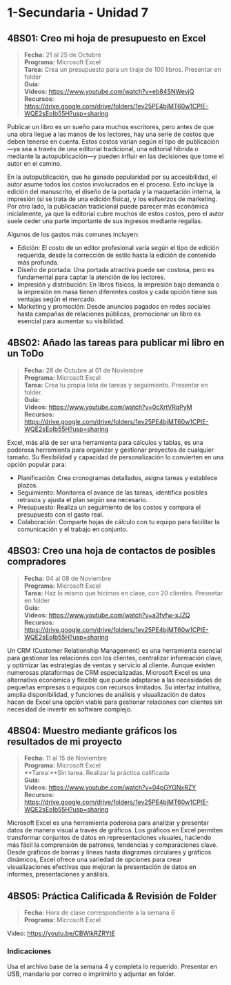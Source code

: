 # 1-Secundaria - Unidad 7

## 4BS01: Creo mi hoja de presupuesto en Excel

> <i class="bi bi-calendar"></i> **Fecha:** 21 al 25 de Octubre<br><i class="bi bi-laptop"></i> **Programa:** Microsoft Excel<br><i class="bi bi-clipboard-check"></i> **Tarea:** Crea un presupuesto para un tiraje de 100 libros. Presentar en folder<br> <i class="bi bi-card-checklist"></i> **Guía:** <br> <i class="bi bi-youtube txt-red"></i> **Videos:** https://www.youtube.com/watch?v=eb84SNWevjQ<br><i class="bi bi-files"></i> **Recursos:** https://drive.google.com/drive/folders/1ev25PE4bjMT60w1CPIE-WQE2sEoIb55H?usp=sharing

Publicar un libro es un sueño para muchos escritores, pero antes de que una obra llegue a las manos de los lectores, hay una serie de costos que deben tenerse en cuenta. Estos costos varían según el tipo de publicación—ya sea a través de una editorial tradicional, una editorial híbrida o mediante la autopublicación—y pueden influir en las decisiones que tome el autor en el camino.

En la autopublicación, que ha ganado popularidad por su accesibilidad, el autor asume todos los costos involucrados en el proceso. Esto incluye la edición del manuscrito, el diseño de la portada y la maquetación interna, la impresión (si se trata de una edición física), y los esfuerzos de marketing. Por otro lado, la publicación tradicional puede parecer más económica inicialmente, ya que la editorial cubre muchos de estos costos, pero el autor suele ceder una parte importante de sus ingresos mediante regalías.

Algunos de los gastos más comunes incluyen:

- Edición: El costo de un editor profesional varía según el tipo de edición requerida, desde la corrección de estilo hasta la edición de contenido más profunda.
- Diseño de portada: Una portada atractiva puede ser costosa, pero es fundamental para captar la atención de los lectores.
- Impresión y distribución: En libros físicos, la impresión bajo demanda o la impresión en masa tienen diferentes costos y cada opción tiene sus ventajas según el mercado.
- Marketing y promoción: Desde anuncios pagados en redes sociales hasta campañas de relaciones públicas, promocionar un libro es esencial para aumentar su visibilidad.

## 4BS02: Añado las tareas para publicar mi libro en un ToDo

> <i class="bi bi-calendar"></i> **Fecha:** 28 de Octubre al 01 de Noviembre<br><i class="bi bi-laptop"></i> **Programa:** Microsoft Excel<br><i class="bi bi-clipboard-check"></i> **Tarea:** Crea tu propia lista de tareas y seguimiento. Presentar en folder.<br> <i class="bi bi-card-checklist"></i> **Guía:** <br> <i class="bi bi-youtube txt-red"></i> **Videos:** https://www.youtube.com/watch?v=0cXrtVRqPyM<br><i class="bi bi-files"></i> **Recursos:** https://drive.google.com/drive/folders/1ev25PE4bjMT60w1CPIE-WQE2sEoIb55H?usp=sharing

Excel, más allá de ser una herramienta para cálculos y tablas, es una poderosa herramienta para organizar y gestionar proyectos de cualquier tamaño. Su flexibilidad y capacidad de personalización lo convierten en una opción popular para:

- Planificación: Crea cronogramas detallados, asigna tareas y establece plazos.
- Seguimiento: Monitorea el avance de las tareas, identifica posibles retrasos y ajusta el plan según sea necesario.
- Presupuesto: Realiza un seguimiento de los costos y compara el presupuesto con el gasto real.
- Colaboración: Comparte hojas de cálculo con tu equipo para facilitar la comunicación y el trabajo en conjunto.

## 4BS03: Creo una hoja de contactos de posibles compradores

> <i class="bi bi-calendar"></i> **Fecha:** 04 al 08 de Noviembre<br><i class="bi bi-laptop"></i> **Programa:** Microsoft Excel<br><i class="bi bi-clipboard-check"></i> **Tarea:** Haz lo mismo que hicimos en clase, con 20 clientes. Presnetar en folder<br> <i class="bi bi-card-checklist"></i> **Guía:** <br> <i class="bi bi-youtube txt-red"></i> **Videos:** https://www.youtube.com/watch?v=a3fvfw-xJZQ<br><i class="bi bi-files"></i> **Recursos:** https://drive.google.com/drive/folders/1ev25PE4bjMT60w1CPIE-WQE2sEoIb55H?usp=sharing

Un CRM (Customer Relationship Management) es una herramienta esencial para gestionar las relaciones con los clientes, centralizar información clave, y optimizar las estrategias de ventas y servicio al cliente. Aunque existen numerosas plataformas de CRM especializadas, Microsoft Excel es una alternativa económica y flexible que puede adaptarse a las necesidades de pequeñas empresas o equipos con recursos limitados. Su interfaz intuitiva, amplia disponibilidad, y funciones de análisis y visualización de datos hacen de Excel una opción viable para gestionar relaciones con clientes sin necesidad de invertir en software complejo.



## 4BS04: Muestro mediante gráficos los resultados de mi proyecto

> <i class="bi bi-calendar"></i> **Fecha:** 11 al 15 de Noviembre<br><i class="bi bi-laptop"></i> **Programa:** Microsoft Excel<br><i class="bi bi-clipboard-check"></i> **Tarea:**Sin tarea. Realizar la práctica calificada<br> <i class="bi bi-card-checklist"></i> **Guía:** <br> <i class="bi bi-youtube txt-red"></i> **Videos:** https://www.youtube.com/watch?v=04pGYGNxRZY<br><i class="bi bi-files"></i> **Recursos:** https://drive.google.com/drive/folders/1ev25PE4bjMT60w1CPIE-WQE2sEoIb55H?usp=sharing

Microsoft Excel es una herramienta poderosa para analizar y presentar datos de manera visual a través de gráficos. Los gráficos en Excel permiten transformar conjuntos de datos en representaciones visuales, haciendo más fácil la comprensión de patrones, tendencias y comparaciones clave. Desde gráficos de barras y líneas hasta diagramas circulares y gráficos dinámicos, Excel ofrece una variedad de opciones para crear visualizaciones efectivas que mejoran la presentación de datos en informes, presentaciones y análisis.


## 4BS05: Práctica Calificada & Revisión de Folder

> <i class="bi bi-calendar"></i> **Fecha:** Hora de clase correspondiente a la semana 6<br><i class="bi bi-laptop"></i> **Programa:** Microsoft Excel

Video: https://youtu.be/CBWIkRZRYtE

### Indicaciones

Usa el archivo base de la semana 4 y completa lo requerido. Presentar en USB, mandarlo por correo o imprimirlo y adjuntar en folder.
